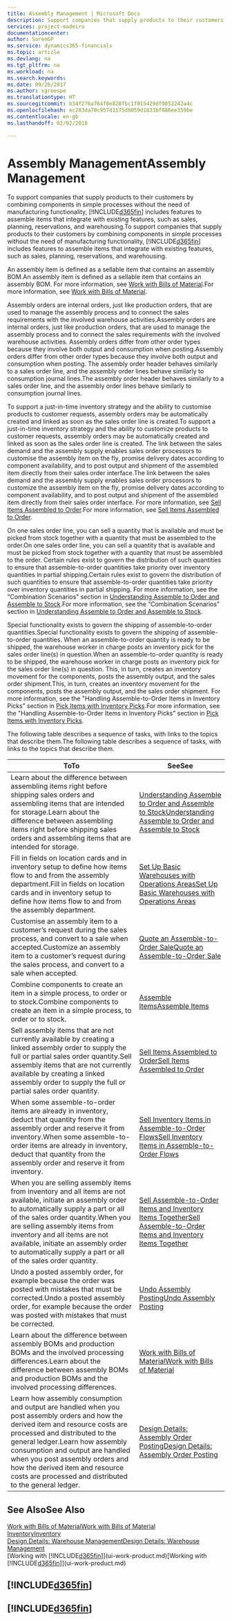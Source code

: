 ```yaml
---
title: Assembly Management | Microsoft Docs
description: Support companies that supply products to their customers by combining components in simple processes without the need of manufacturing functionality but with features to assemble items that integrate with existing features, such as sales, planning, reservations, and warehousing.
services: project-madeira
documentationcenter: 
author: SorenGP
ms.service: dynamics365-financials
ms.topic: article
ms.devlang: na
ms.tgt_pltfrm: na
ms.workload: na
ms.search.keywords: 
ms.date: 09/26/2017
ms.author: sgroespe
ms.translationtype: HT
ms.sourcegitcommit: b34f276a764f0e828fbc1f015429df9852242a4c
ms.openlocfilehash: ec283da70c957d1575d8059d1833bf886ee359be
ms.contentlocale: en-gb
ms.lasthandoff: 02/02/2018

---
```

# <a name="assembly-management"></a><span data-ttu-id="cf72f-103">Assembly Management</span><span class="sxs-lookup"><span data-stu-id="cf72f-103">Assembly Management</span></span>
<span data-ttu-id="cf72f-104">To support companies that supply products to their customers by combining components in simple processes without the need of manufacturing functionality, [!INCLUDE[d365fin](includes/d365fin_md.md)] includes features to assemble items that integrate with existing features, such as sales, planning, reservations, and warehousing.</span><span class="sxs-lookup"><span data-stu-id="cf72f-104">To support companies that supply products to their customers by combining components in simple processes without the need of manufacturing functionality, [!INCLUDE[d365fin](includes/d365fin_md.md)] includes features to assemble items that integrate with existing features, such as sales, planning, reservations, and warehousing.</span></span>  

 <span data-ttu-id="cf72f-105">An assembly item is defined as a sellable item that contains an assembly BOM.</span><span class="sxs-lookup"><span data-stu-id="cf72f-105">An assembly item is defined as a sellable item that contains an assembly BOM.</span></span> <span data-ttu-id="cf72f-106">For more information, see [Work with Bills of Material](inventory-how-work-BOMs.md).</span><span class="sxs-lookup"><span data-stu-id="cf72f-106">For more information, see [Work with Bills of Material](inventory-how-work-BOMs.md).</span></span>

 <span data-ttu-id="cf72f-107">Assembly orders are internal orders, just like production orders, that are used to manage the assembly process and to connect the sales requirements with the involved warehouse activities.</span><span class="sxs-lookup"><span data-stu-id="cf72f-107">Assembly orders are internal orders, just like production orders, that are used to manage the assembly process and to connect the sales requirements with the involved warehouse activities.</span></span> <span data-ttu-id="cf72f-108">Assembly orders differ from other order types because they involve both output and consumption when posting.</span><span class="sxs-lookup"><span data-stu-id="cf72f-108">Assembly orders differ from other order types because they involve both output and consumption when posting.</span></span> <span data-ttu-id="cf72f-109">The assembly order header behaves similarly to a sales order line, and the assembly order lines behave similarly to consumption journal lines.</span><span class="sxs-lookup"><span data-stu-id="cf72f-109">The assembly order header behaves similarly to a sales order line, and the assembly order lines behave similarly to consumption journal lines.</span></span>  

 <span data-ttu-id="cf72f-110">To support a just-in-time inventory strategy and the ability to customise products to customer requests, assembly orders may be automatically created and linked as soon as the sales order line is created.</span><span class="sxs-lookup"><span data-stu-id="cf72f-110">To support a just-in-time inventory strategy and the ability to customize products to customer requests, assembly orders may be automatically created and linked as soon as the sales order line is created.</span></span> <span data-ttu-id="cf72f-111">The link between the sales demand and the assembly supply enables sales order processors to customise the assembly item on the fly, promise delivery dates according to component availability, and to post output and shipment of the assembled item directly from their sales order interface.</span><span class="sxs-lookup"><span data-stu-id="cf72f-111">The link between the sales demand and the assembly supply enables sales order processors to customize the assembly item on the fly, promise delivery dates according to component availability, and to post output and shipment of the assembled item directly from their sales order interface.</span></span> <span data-ttu-id="cf72f-112">For more information, see [Sell Items Assembled to Order](assembly-how-to-sell-items-assembled-to-order.md).</span><span class="sxs-lookup"><span data-stu-id="cf72f-112">For more information, see [Sell Items Assembled to Order](assembly-how-to-sell-items-assembled-to-order.md).</span></span>  

 <span data-ttu-id="cf72f-113">On one sales order line, you can sell a quantity that is available and must be picked from stock together with a quantity that must be assembled to the order.</span><span class="sxs-lookup"><span data-stu-id="cf72f-113">On one sales order line, you can sell a quantity that is available and must be picked from stock together with a quantity that must be assembled to the order.</span></span> <span data-ttu-id="cf72f-114">Certain rules exist to govern the distribution of such quantities to ensure that assemble-to-order quantities take priority over inventory quantities in partial shipping.</span><span class="sxs-lookup"><span data-stu-id="cf72f-114">Certain rules exist to govern the distribution of such quantities to ensure that assemble-to-order quantities take priority over inventory quantities in partial shipping.</span></span> <span data-ttu-id="cf72f-115">For more information, see the “Combination Scenarios” section in [Understanding Assemble to Order and Assemble to Stock](assembly-assemble-to-order-or-assemble-to-stock.md).</span><span class="sxs-lookup"><span data-stu-id="cf72f-115">For more information, see the “Combination Scenarios” section in [Understanding Assemble to Order and Assemble to Stock](assembly-assemble-to-order-or-assemble-to-stock.md).</span></span>  

 <span data-ttu-id="cf72f-116">Special functionality exists to govern the shipping of assemble-to-order quantities.</span><span class="sxs-lookup"><span data-stu-id="cf72f-116">Special functionality exists to govern the shipping of assemble-to-order quantities.</span></span> <span data-ttu-id="cf72f-117">When an assemble-to-order quantity is ready to be shipped, the warehouse worker in charge posts an inventory pick for the sales order line(s) in question.</span><span class="sxs-lookup"><span data-stu-id="cf72f-117">When an assemble-to-order quantity is ready to be shipped, the warehouse worker in charge posts an inventory pick for the sales order line(s) in question.</span></span> <span data-ttu-id="cf72f-118">This, in turn, creates an inventory movement for the components, posts the assembly output, and the sales order shipment.</span><span class="sxs-lookup"><span data-stu-id="cf72f-118">This, in turn, creates an inventory movement for the components, posts the assembly output, and the sales order shipment.</span></span> <span data-ttu-id="cf72f-119">For more information, see the "Handling Assemble-to-Order Items in Inventory Picks” section in [Pick Items with Inventory Picks](warehouse-how-to-pick-items-with-inventory-picks.md).</span><span class="sxs-lookup"><span data-stu-id="cf72f-119">For more information, see the "Handling Assemble-to-Order Items in Inventory Picks” section in [Pick Items with Inventory Picks](warehouse-how-to-pick-items-with-inventory-picks.md).</span></span>

<span data-ttu-id="cf72f-120">The following table describes a sequence of tasks, with links to the topics that describe them.</span><span class="sxs-lookup"><span data-stu-id="cf72f-120">The following table describes a sequence of tasks, with links to the topics that describe them.</span></span>   

|<span data-ttu-id="cf72f-121">**To**</span><span class="sxs-lookup"><span data-stu-id="cf72f-121">**To**</span></span>|<span data-ttu-id="cf72f-122">**See**</span><span class="sxs-lookup"><span data-stu-id="cf72f-122">**See**</span></span>|  
|------------|-------------|  
|<span data-ttu-id="cf72f-123">Learn about the difference between assembling items right before shipping sales orders and assembling items that are intended for storage.</span><span class="sxs-lookup"><span data-stu-id="cf72f-123">Learn about the difference between assembling items right before shipping sales orders and assembling items that are intended for storage.</span></span>|[<span data-ttu-id="cf72f-124">Understanding Assemble to Order and Assemble to Stock</span><span class="sxs-lookup"><span data-stu-id="cf72f-124">Understanding Assemble to Order and Assemble to Stock</span></span>](assembly-assemble-to-order-or-assemble-to-stock.md)|
|<span data-ttu-id="cf72f-125">Fill in fields on location cards and in inventory setup to define how items flow to and from the assembly department.</span><span class="sxs-lookup"><span data-stu-id="cf72f-125">Fill in fields on location cards and in inventory setup to define how items flow to and from the assembly department.</span></span>|[<span data-ttu-id="cf72f-126">Set Up Basic Warehouses with Operations Areas</span><span class="sxs-lookup"><span data-stu-id="cf72f-126">Set Up Basic Warehouses with Operations Areas</span></span>](warehouse-how-to-set-up-basic-warehouses-with-operations-areas.md)|
|<span data-ttu-id="cf72f-127">Customise an assembly item to a customer’s request during the sales process, and convert to a sale when accepted.</span><span class="sxs-lookup"><span data-stu-id="cf72f-127">Customize an assembly item to a customer’s request during the sales process, and convert to a sale when accepted.</span></span>|[<span data-ttu-id="cf72f-128">Quote an Assemble-to-Order Sale</span><span class="sxs-lookup"><span data-stu-id="cf72f-128">Quote an Assemble-to-Order Sale</span></span>](assembly-how-to-quote-an-assemble-to-order-sale.md)|
|<span data-ttu-id="cf72f-129">Combine components to create an item in a simple process, to order or to stock.</span><span class="sxs-lookup"><span data-stu-id="cf72f-129">Combine components to create an item in a simple process, to order or to stock.</span></span>|[<span data-ttu-id="cf72f-130">Assemble Items</span><span class="sxs-lookup"><span data-stu-id="cf72f-130">Assemble Items</span></span>](assembly-how-to-assemble-items.md)|  
|<span data-ttu-id="cf72f-131">Sell assembly items that are not currently available by creating a linked assembly order to supply the full or partial sales order quantity.</span><span class="sxs-lookup"><span data-stu-id="cf72f-131">Sell assembly items that are not currently available by creating a linked assembly order to supply the full or partial sales order quantity.</span></span>|[<span data-ttu-id="cf72f-132">Sell Items Assembled to Order</span><span class="sxs-lookup"><span data-stu-id="cf72f-132">Sell Items Assembled to Order</span></span>](assembly-how-to-sell-items-assembled-to-order.md)|
|<span data-ttu-id="cf72f-133">When some assemble-to-order items are already in inventory, deduct that quantity from the assembly order and reserve it from inventory.</span><span class="sxs-lookup"><span data-stu-id="cf72f-133">When some assemble-to-order items are already in inventory, deduct that quantity from the assembly order and reserve it from inventory.</span></span>|[<span data-ttu-id="cf72f-134">Sell Inventory Items in Assemble-to-Order Flows</span><span class="sxs-lookup"><span data-stu-id="cf72f-134">Sell Inventory Items in Assemble-to-Order Flows</span></span>](assembly-how-to-sell-inventory-items-in-assemble-to-order-flows.md)|  
|<span data-ttu-id="cf72f-135">When you are selling assembly items from inventory and all items are not available, initiate an assembly order to automatically supply a part or all of the sales order quantity.</span><span class="sxs-lookup"><span data-stu-id="cf72f-135">When you are selling assembly items from inventory and all items are not available, initiate an assembly order to automatically supply a part or all of the sales order quantity.</span></span>|[<span data-ttu-id="cf72f-136">Sell Assemble-to-Order Items and Inventory Items Together</span><span class="sxs-lookup"><span data-stu-id="cf72f-136">Sell Assemble-to-Order Items and Inventory Items Together</span></span>](assembly-how-to-sell-assemble-to-order-items-and-inventory-items-together.md)|
|<span data-ttu-id="cf72f-137">Undo a posted assembly order, for example because the order was posted with mistakes that must be corrected.</span><span class="sxs-lookup"><span data-stu-id="cf72f-137">Undo a posted assembly order, for example because the order was posted with mistakes that must be corrected.</span></span>|[<span data-ttu-id="cf72f-138">Undo Assembly Posting</span><span class="sxs-lookup"><span data-stu-id="cf72f-138">Undo Assembly Posting</span></span>](assembly-how-to-undo-assembly-posting.md)|
|<span data-ttu-id="cf72f-139">Learn about the difference between assembly BOMs and production BOMs and the involved processing differences.</span><span class="sxs-lookup"><span data-stu-id="cf72f-139">Learn about the difference between assembly BOMs and production BOMs and the involved processing differences.</span></span>|[<span data-ttu-id="cf72f-140">Work with Bills of Material</span><span class="sxs-lookup"><span data-stu-id="cf72f-140">Work with Bills of Material</span></span>](inventory-how-work-BOMs.md)|
|<span data-ttu-id="cf72f-141">Learn how assembly consumption and output are handled when you post assembly orders and how the derived item and resource costs are processed and distributed to the general ledger.</span><span class="sxs-lookup"><span data-stu-id="cf72f-141">Learn how assembly consumption and output are handled when you post assembly orders and how the derived item and resource costs are processed and distributed to the general ledger.</span></span>|[<span data-ttu-id="cf72f-142">Design Details: Assembly Order Posting</span><span class="sxs-lookup"><span data-stu-id="cf72f-142">Design Details: Assembly Order Posting</span></span>](design-details-assembly-order-posting.md)|  

## <a name="see-also"></a><span data-ttu-id="cf72f-143">See Also</span><span class="sxs-lookup"><span data-stu-id="cf72f-143">See Also</span></span>  
[<span data-ttu-id="cf72f-144">Work with Bills of Material</span><span class="sxs-lookup"><span data-stu-id="cf72f-144">Work with Bills of Material</span></span>](inventory-how-work-BOMs.md)  
[<span data-ttu-id="cf72f-145">Inventory</span><span class="sxs-lookup"><span data-stu-id="cf72f-145">Inventory</span></span>](inventory-manage-inventory.md)  
[<span data-ttu-id="cf72f-146">Design Details: Warehouse Management</span><span class="sxs-lookup"><span data-stu-id="cf72f-146">Design Details: Warehouse Management</span></span>](design-details-warehouse-management.md)  
<span data-ttu-id="cf72f-147">[Working with [!INCLUDE[d365fin](includes/d365fin_md.md)]](ui-work-product.md)</span><span class="sxs-lookup"><span data-stu-id="cf72f-147">[Working with [!INCLUDE[d365fin](includes/d365fin_md.md)]](ui-work-product.md)</span></span>

## [!INCLUDE[d365fin](includes/free_trial_md.md)]  
## [!INCLUDE[d365fin](includes/training_link_md.md)]

